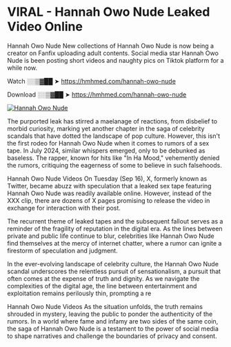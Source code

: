 # VIRAL - Hannah Owo Nude Leaked Video Online

Hannah Owo Nude New collections of Hannah Owo Nude is now being a creator on Fanfix uploading adult contents. Social media star Hannah Owo Nude is been posting short videos and naughty pics on Tiktok platform for a while now.

Watch ░░▒▓██ ➤ https://hmhmed.com/hannah-owo-nude

Download ░░▒▓██ ➤ https://hmhmed.com/hannah-owo-nude

[![Hannah Owo Nude](https://i.imgur.com/dJHk4Zq.gif)](https://hmhmed.com/hannah-owo-nude)

The purported leak has stirred a maelanage of reactions, from disbelief to morbid curiosity, marking yet another chapter in the saga of celebrity scandals that have dotted the landscape of pop culture. However, this isn't the first rodeo for Hannah Owo Nude when it comes to rumors of a sex tape. In July 2024, similar whispers emerged, only to be debunked as baseless. The rapper, known for hits like "In Ha Mood," vehemently denied the rumors, critiquing the eagerness of some to believe in such falsehoods.

Hannah Owo Nude Videos
On Tuesday (Sep 16), X, formerly known as Twitter, became abuzz with speculation that a leaked sex tape featuring Hannah Owo Nude was readily available online. However, instead of the XXX clip, there are dozens of X pages promising to release the video in exchange for interaction with their post.

The recurrent theme of leaked tapes and the subsequent fallout serves as a reminder of the fragility of reputation in the digital era. As the lines between private and public life continue to blur, celebrities like Hannah Owo Nude find themselves at the mercy of internet chatter, where a rumor can ignite a firestorm of speculation and judgment.

In the ever-evolving landscape of celebrity culture, the Hannah Owo Nude scandal underscores the relentless pursuit of sensationalism, a pursuit that often comes at the expense of truth and dignity. As we navigate the complexities of the digital age, the line between entertainment and exploitation remains perilously thin, prompting a re

Hannah Owo Nude Videos
As the situation unfolds, the truth remains shrouded in mystery, leaving the public to ponder the authenticity of the rumors. In a world where fame and infamy are two sides of the same coin, the saga of Hannah Owo Nude is a testament to the power of social media to shape narratives and challenge the boundaries of privacy and consent.